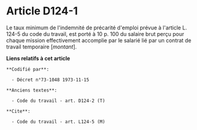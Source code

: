 # Article D124-1

Le taux minimum de l'indemnité de précarité d'emploi prévue à l'article L. 124-5 du code du travail, est porté à 10 p. 100 du
salaire brut perçu pour chaque mission effectivement accomplie par le salarié lié par un contrat de travail temporaire
[*montant*].

**Liens relatifs à cet article**

	**Codifié par**:

	  - Décret n°73-1048 1973-11-15

	**Anciens textes**:

	  - Code du travail - art. D124-2 (T)

	**Cite**:

	  - Code du travail - art. L124-5 (M)
